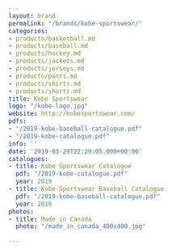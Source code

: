 ```yaml
---
layout: brand
permalink: "/brands/kobe-sportswear/"
categories:
- products/basketball.md
- products/baseball.md
- products/hockey.md
- products/jackets.md
- products/jerseys.md
- products/pants.md
- products/shirts.md
- products/shorts.md
title: Kobe Sportswear
logo: "/kobe-logo.jpg"
website: http://kobesportswear.com/
pdfs:
- "/2019-kobe-baseball-catalogue.pdf"
- "/2019-kobe-catalogue.pdf"
info: ''
date: '2019-03-29T22:29:05.000+00:00'
catalogues:
- title: Kobe Sportswear Catalogue
  pdf: "/2019-kobe-catalogue.pdf"
  year: 2019
- title: Kobe Sportswear Baseball Catalogue
  pdf: "/2019-kobe-baseball-catalogue.pdf"
  year: 2019
photos:
- title: Made in Canada
  photo: "/made_in_canada_400x400.jpg"

---
```

